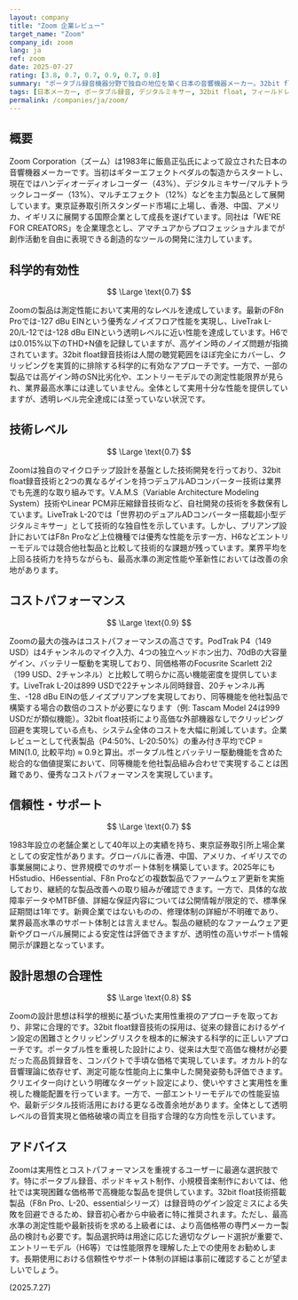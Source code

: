 ```yaml
---
layout: company
title: "Zoom 企業レビュー"
target_name: "Zoom"
company_id: zoom
lang: ja
ref: zoom
date: 2025-07-27
rating: [3.8, 0.7, 0.7, 0.9, 0.7, 0.8]
summary: "ポータブル録音機器分野で独自の地位を築く日本の音響機器メーカー。32bit float技術と実用性を重視した設計により、クリエイター向け機器市場で高いコストパフォーマンスを実現している。"
tags: [日本メーカー, ポータブル録音, デジタルミキサー, 32bit float, フィールドレコーディング]
permalink: /companies/ja/zoom/
---
```


## 概要

Zoom Corporation（ズーム）は1983年に飯島正弘氏によって設立された日本の音響機器メーカーです。当初はギターエフェクトペダルの製造からスタートし、現在ではハンディオーディオレコーダー（43%）、デジタルミキサー/マルチトラックレコーダー（13%）、マルチエフェクト（12%）などを主力製品として展開しています。東京証券取引所スタンダード市場に上場し、香港、中国、アメリカ、イギリスに展開する国際企業として成長を遂げています。同社は「WE'RE FOR CREATORS」を企業理念とし、アマチュアからプロフェッショナルまでが創作活動を自由に表現できる創造的なツールの開発に注力しています。

## 科学的有効性

$$ \Large \text{0.7} $$

Zoomの製品は測定性能において実用的なレベルを達成しています。最新のF8n Proでは-127 dBu EINという優秀なノイズフロア性能を実現し、LiveTrak L-20/L-12では-128 dBu EINという透明レベルに近い性能を達成しています。H6では0.015%以下のTHD+N値を記録していますが、高ゲイン時のノイズ問題が指摘されています。32bit float録音技術は人間の聴覚範囲をほぼ完全にカバーし、クリッピングを実質的に排除する科学的に有効なアプローチです。一方で、一部の製品では高ゲイン時のSN比劣化や、エントリーモデルでの測定性能限界が見られ、業界最高水準には達していません。全体として実用十分な性能を提供していますが、透明レベル完全達成には至っていない状況です。

## 技術レベル

$$ \Large \text{0.7} $$

Zoomは独自のマイクロチップ設計を基盤とした技術開発を行っており、32bit float録音技術と2つの異なるゲインを持つデュアルADコンバーター技術は業界でも先進的な取り組みです。V.A.M.S（Variable Architecture Modeling System）技術やLinear PCM非圧縮録音技術など、自社開発の技術を多数保有しています。LiveTrak L-20では「世界初のデュアルADコンバーター搭載超小型デジタルミキサー」として技術的な独自性を示しています。しかし、プリアンプ設計においてはF8n Proなど上位機種では優秀な性能を示す一方、H6などエントリーモデルでは競合他社製品と比較して技術的な課題が残っています。業界平均を上回る技術力を持ちながらも、最高水準の測定性能や革新性においては改善の余地があります。

## コストパフォーマンス

$$ \Large \text{0.9} $$

Zoomの最大の強みはコストパフォーマンスの高さです。PodTrak P4（149 USD）は4チャンネルのマイク入力、4つの独立ヘッドホン出力、70dBの大容量ゲイン、バッテリー駆動を実現しており、同価格帯のFocusrite Scarlett 2i2（199 USD、2チャンネル）と比較して明らかに高い機能密度を提供しています。LiveTrak L-20は899 USDで22チャンネル同時録音、20チャンネル再生、-128 dBu EINの低ノイズプリアンプを実現しており、同等機能を他社製品で構築する場合の数倍のコストが必要になります（例: Tascam Model 24は999 USDだが類似機能）。32bit float技術により高価な外部機器なしでクリッピング回避を実現している点も、システム全体のコストを大幅に削減しています。企業レビューとして代表製品（P4:50%、L-20:50%）の重み付き平均でCP = MIN(1.0, 比較平均) ≈ 0.9と算出。ポータブル性とバッテリー駆動機能を含めた総合的な価値提案において、同等機能を他社製品組み合わせで実現することは困難であり、優秀なコストパフォーマンスを実現しています。

## 信頼性・サポート

$$ \Large \text{0.7} $$

1983年設立の老舗企業として40年以上の実績を持ち、東京証券取引所上場企業としての安定性があります。グローバルに香港、中国、アメリカ、イギリスでの事業展開により、世界規模でのサポート体制を構築しています。2025年にもH5studio、H6essential、F8n Proなどの複数製品でファームウェア更新を実施しており、継続的な製品改善への取り組みが確認できます。一方で、具体的な故障率データやMTBF値、詳細な保証内容については公開情報が限定的で、標準保証期間は1年です。新興企業ではないものの、修理体制の詳細が不明確であり、業界最高水準のサポート体制とは言えません。製品の継続的なファームウェア更新やグローバル展開による安定性は評価できますが、透明性の高いサポート情報開示が課題となっています。

## 設計思想の合理性

$$ \Large \text{0.8} $$

Zoomの設計思想は科学的根拠に基づいた実用性重視のアプローチを取っており、非常に合理的です。32bit float録音技術の採用は、従来の録音におけるゲイン設定の困難さとクリッピングリスクを根本的に解決する科学的に正しいアプローチです。ポータブル性を重視した設計により、従来は大型で高価な機材が必要だった高品質録音を、コンパクトで手頃な価格で実現しています。オカルト的な音響理論に依存せず、測定可能な性能向上に集中した開発姿勢も評価できます。クリエイター向けという明確なターゲット設定により、使いやすさと実用性を重視した機能配置を行っています。一方で、一部エントリーモデルでの性能妥協や、最新デジタル技術活用における更なる改善余地があります。全体として透明レベルの音質実現と価格破壊の両立を目指す合理的な方向性を示しています。

## アドバイス

Zoomは実用性とコストパフォーマンスを重視するユーザーに最適な選択肢です。特にポータブル録音、ポッドキャスト制作、小規模音楽制作においては、他社では実現困難な価格帯で高機能な製品を提供しています。32bit float技術搭載製品（F8n Pro、L-20、essentialシリーズ）は録音時のゲイン設定ミスによる失敗を回避できるため、録音初心者から中級者に特に推奨されます。ただし、最高水準の測定性能や最新技術を求める上級者には、より高価格帯の専門メーカー製品の検討も必要です。製品選択時は用途に応じた適切なグレード選択が重要で、エントリーモデル（H6等）では性能限界を理解した上での使用をお勧めします。長期使用における信頼性やサポート体制の詳細は事前に確認することが望ましいでしょう。

(2025.7.27)
